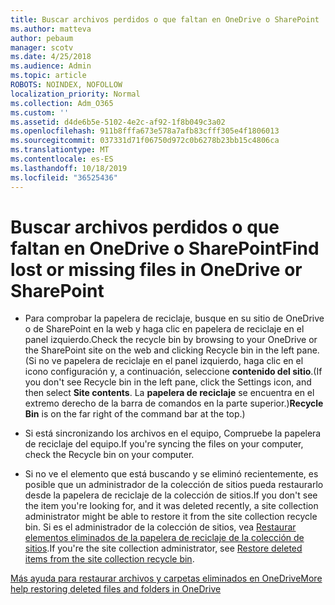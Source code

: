```yaml
---
title: Buscar archivos perdidos o que faltan en OneDrive o SharePoint
ms.author: matteva
author: pebaum
manager: scotv
ms.date: 4/25/2018
ms.audience: Admin
ms.topic: article
ROBOTS: NOINDEX, NOFOLLOW
localization_priority: Normal
ms.collection: Adm_O365
ms.custom: ''
ms.assetid: d4de6b5e-5102-4e2c-af92-1f8b049c3a02
ms.openlocfilehash: 911b8fffa673e578a7afb83cfff305e4f1806013
ms.sourcegitcommit: 037331d71f06750d972c0b6278b23bb15c4806ca
ms.translationtype: MT
ms.contentlocale: es-ES
ms.lasthandoff: 10/18/2019
ms.locfileid: "36525436"
---
```

# <a name="find-lost-or-missing-files-in-onedrive-or-sharepoint"></a><span data-ttu-id="dceaa-102">Buscar archivos perdidos o que faltan en OneDrive o SharePoint</span><span class="sxs-lookup"><span data-stu-id="dceaa-102">Find lost or missing files in OneDrive or SharePoint</span></span>

- <span data-ttu-id="dceaa-103">Para comprobar la papelera de reciclaje, busque en su sitio de OneDrive o de SharePoint en la web y haga clic en papelera de reciclaje en el panel izquierdo.</span><span class="sxs-lookup"><span data-stu-id="dceaa-103">Check the recycle bin by browsing to your OneDrive or the SharePoint site on the web and clicking Recycle bin in the left pane.</span></span> <span data-ttu-id="dceaa-104">(Si no ve papelera de reciclaje en el panel izquierdo, haga clic en el icono configuración y, a continuación, seleccione **contenido del sitio**.</span><span class="sxs-lookup"><span data-stu-id="dceaa-104">(If you don't see Recycle bin in the left pane, click the Settings icon, and then select **Site contents**.</span></span> <span data-ttu-id="dceaa-105">La **papelera de reciclaje** se encuentra en el extremo derecho de la barra de comandos en la parte superior.)</span><span class="sxs-lookup"><span data-stu-id="dceaa-105">**Recycle Bin** is on the far right of the command bar at the top.)</span></span> 
    
- <span data-ttu-id="dceaa-106">Si está sincronizando los archivos en el equipo, Compruebe la papelera de reciclaje del equipo.</span><span class="sxs-lookup"><span data-stu-id="dceaa-106">If you're syncing the files on your computer, check the Recycle bin on your computer.</span></span> 
    
- <span data-ttu-id="dceaa-107">Si no ve el elemento que está buscando y se eliminó recientemente, es posible que un administrador de la colección de sitios pueda restaurarlo desde la papelera de reciclaje de la colección de sitios.</span><span class="sxs-lookup"><span data-stu-id="dceaa-107">If you don't see the item you're looking for, and it was deleted recently, a site collection administrator might be able to restore it from the site collection recycle bin.</span></span> <span data-ttu-id="dceaa-108">Si es el administrador de la colección de sitios, vea [Restaurar elementos eliminados de la papelera de reciclaje de la colección de sitios](https://go.microsoft.com/fwlink/?linkid=866439).</span><span class="sxs-lookup"><span data-stu-id="dceaa-108">If you're the site collection administrator, see [Restore deleted items from the site collection recycle bin](https://go.microsoft.com/fwlink/?linkid=866439).</span></span>
    
[<span data-ttu-id="dceaa-109">Más ayuda para restaurar archivos y carpetas eliminados en OneDrive</span><span class="sxs-lookup"><span data-stu-id="dceaa-109">More help restoring deleted files and folders in OneDrive</span></span>](https://go.microsoft.com/fwlink/?linkid=872872)
  

